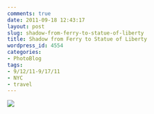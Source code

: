 ```yaml
---
comments: true
date: 2011-09-18 12:43:17
layout: post
slug: shadow-from-ferry-to-statue-of-liberty
title: Shadow from Ferry to Statue of Liberty
wordpress_id: 4554
categories:
- PhotoBlog
tags:
- 9/12/11-9/17/11
- NYC
- travel
---
```


![](http://ryanfitzer.com/main/wp-content/uploads/2011/09/2011-09-14-at-07-11-33.jpg)
